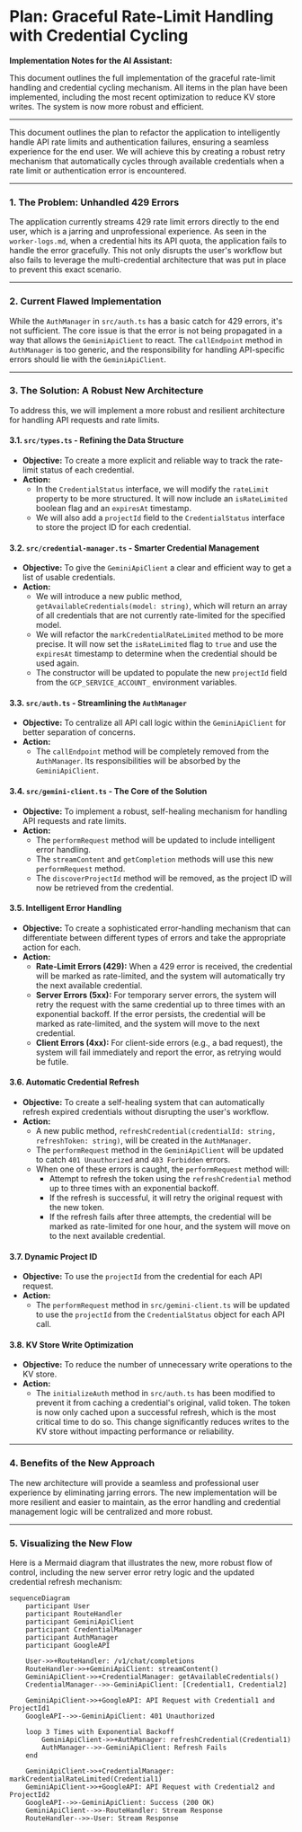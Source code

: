 # Plan: Graceful Rate-Limit Handling with Credential Cycling

**Implementation Notes for the AI Assistant:**

This document outlines the full implementation of the graceful rate-limit handling and credential cycling mechanism. All items in the plan have been implemented, including the most recent optimization to reduce KV store writes. The system is now more robust and efficient.

---

This document outlines the plan to refactor the application to intelligently handle API rate limits and authentication failures, ensuring a seamless experience for the end user. We will achieve this by creating a robust retry mechanism that automatically cycles through available credentials when a rate limit or authentication error is encountered.

---

### **1. The Problem: Unhandled 429 Errors**

The application currently streams 429 rate limit errors directly to the end user, which is a jarring and unprofessional experience. As seen in the `worker-logs.md`, when a credential hits its API quota, the application fails to handle the error gracefully. This not only disrupts the user's workflow but also fails to leverage the multi-credential architecture that was put in place to prevent this exact scenario.

---

### **2. Current Flawed Implementation**

While the `AuthManager` in `src/auth.ts` has a basic catch for 429 errors, it's not sufficient. The core issue is that the error is not being propagated in a way that allows the `GeminiApiClient` to react. The `callEndpoint` method in `AuthManager` is too generic, and the responsibility for handling API-specific errors should lie with the `GeminiApiClient`.

---

### **3. The Solution: A Robust New Architecture**

To address this, we will implement a more robust and resilient architecture for handling API requests and rate limits.

#### **3.1. `src/types.ts` - Refining the Data Structure**

-   **Objective:** To create a more explicit and reliable way to track the rate-limit status of each credential.
-   **Action:**
    -   In the `CredentialStatus` interface, we will modify the `rateLimit` property to be more structured. It will now include an `isRateLimited` boolean flag and an `expiresAt` timestamp.
    -   We will also add a `projectId` field to the `CredentialStatus` interface to store the project ID for each credential.

#### **3.2. `src/credential-manager.ts` - Smarter Credential Management**

-   **Objective:** To give the `GeminiApiClient` a clear and efficient way to get a list of usable credentials.
-   **Action:**
    -   We will introduce a new public method, `getAvailableCredentials(model: string)`, which will return an array of all credentials that are not currently rate-limited for the specified model.
    -   We will refactor the `markCredentialRateLimited` method to be more precise. It will now set the `isRateLimited` flag to `true` and use the `expiresAt` timestamp to determine when the credential should be used again.
    -   The constructor will be updated to populate the new `projectId` field from the `GCP_SERVICE_ACCOUNT_` environment variables.

#### **3.3. `src/auth.ts` - Streamlining the `AuthManager`**

-   **Objective:** To centralize all API call logic within the `GeminiApiClient` for better separation of concerns.
-   **Action:**
    -   The `callEndpoint` method will be completely removed from the `AuthManager`. Its responsibilities will be absorbed by the `GeminiApiClient`.

#### **3.4. `src/gemini-client.ts` - The Core of the Solution**

-   **Objective:** To implement a robust, self-healing mechanism for handling API requests and rate limits.
-   **Action:**
    -   The `performRequest` method will be updated to include intelligent error handling.
    -   The `streamContent` and `getCompletion` methods will use this new `performRequest` method.
    -   The `discoverProjectId` method will be removed, as the project ID will now be retrieved from the credential.

#### **3.5. Intelligent Error Handling**

-   **Objective:** To create a sophisticated error-handling mechanism that can differentiate between different types of errors and take the appropriate action for each.
-   **Action:**
    -   **Rate-Limit Errors (429):** When a 429 error is received, the credential will be marked as rate-limited, and the system will automatically try the next available credential.
    -   **Server Errors (5xx):** For temporary server errors, the system will retry the request with the same credential up to three times with an exponential backoff. If the error persists, the credential will be marked as rate-limited, and the system will move to the next credential.
    -   **Client Errors (4xx):** For client-side errors (e.g., a bad request), the system will fail immediately and report the error, as retrying would be futile.

#### **3.6. Automatic Credential Refresh**

-   **Objective:** To create a self-healing system that can automatically refresh expired credentials without disrupting the user's workflow.
-   **Action:**
    -   A new public method, `refreshCredential(credentialId: string, refreshToken: string)`, will be created in the `AuthManager`.
    -   The `performRequest` method in the `GeminiApiClient` will be updated to catch `401 Unauthorized` and `403 Forbidden` errors.
    -   When one of these errors is caught, the `performRequest` method will:
        -   Attempt to refresh the token using the `refreshCredential` method up to three times with an exponential backoff.
        -   If the refresh is successful, it will retry the original request with the new token.
        -   If the refresh fails after three attempts, the credential will be marked as rate-limited for one hour, and the system will move on to the next available credential.

#### **3.7. Dynamic Project ID**

-   **Objective:** To use the `projectId` from the credential for each API request.
-   **Action:**
    -   The `performRequest` method in `src/gemini-client.ts` will be updated to use the `projectId` from the `CredentialStatus` object for each API call.

#### **3.8. KV Store Write Optimization**

-   **Objective:** To reduce the number of unnecessary write operations to the KV store.
-   **Action:**
    -   The `initializeAuth` method in `src/auth.ts` has been modified to prevent it from caching a credential's original, valid token. The token is now only cached upon a successful refresh, which is the most critical time to do so. This change significantly reduces writes to the KV store without impacting performance or reliability.

---

### **4. Benefits of the New Approach**

The new architecture will provide a seamless and professional user experience by eliminating jarring errors. The new implementation will be more resilient and easier to maintain, as the error handling and credential management logic will be centralized and more robust.

---

### **5. Visualizing the New Flow**

Here is a Mermaid diagram that illustrates the new, more robust flow of control, including the new server error retry logic and the updated credential refresh mechanism:

```mermaid
sequenceDiagram
    participant User
    participant RouteHandler
    participant GeminiApiClient
    participant CredentialManager
    participant AuthManager
    participant GoogleAPI

    User->>+RouteHandler: /v1/chat/completions
    RouteHandler->>+GeminiApiClient: streamContent()
    GeminiApiClient->>+CredentialManager: getAvailableCredentials()
    CredentialManager-->>-GeminiApiClient: [Credential1, Credential2]
    
    GeminiApiClient->>+GoogleAPI: API Request with Credential1 and ProjectId1
    GoogleAPI-->>-GeminiApiClient: 401 Unauthorized

    loop 3 Times with Exponential Backoff
        GeminiApiClient->>+AuthManager: refreshCredential(Credential1)
        AuthManager-->>-GeminiApiClient: Refresh Fails
    end

    GeminiApiClient->>+CredentialManager: markCredentialRateLimited(Credential1)
    GeminiApiClient->>+GoogleAPI: API Request with Credential2 and ProjectId2
    GoogleAPI-->>-GeminiApiClient: Success (200 OK)
    GeminiApiClient-->>-RouteHandler: Stream Response
    RouteHandler-->>-User: Stream Response
